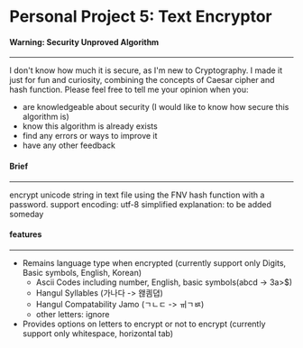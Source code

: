 # Personal Project 5: Text Encryptor
#### Warning: Security Unproved Algorithm
----------------
I don't know how much it is secure, as I'm new to Cryptography.
I made it just for fun and curiosity, combining the concepts of Caesar cipher and hash function.
Please feel free to tell me your opinion when you:
-   are knowledgeable about security (I would like to know how secure this algorithm is)
-   know this algorithm is already exists
-   find any errors or ways to improve it
-   have any other feedback
    
#### Brief
------------------
encrypt unicode string in text file using the FNV hash function with a password.
support encoding: utf-8
simplified explanation: to be added someday

#### features
---------------
- Remains language type when encrypted (currently support only Digits, Basic symbols, English, Korean)
    * Ascii Codes including number, English, basic symbols(abcd -> 3a>$)
    * Hangul Syllables (가나다 -> 왢킘뎝)
    * Hangul Compatability Jamo (ㄱㄴㄷ -> ㆌㄱㅶ)
    * other letters: ignore
- Provides options on letters to encrypt or not to encrypt (currently support only whitespace, horizontal tab) 